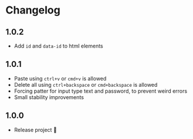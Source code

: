 # Changelog

## 1.0.2
- Add `id` and `data-id` to html elements

## 1.0.1
- Paste using `ctrl+v` or `cmd+v` is allowed
- Delete all using `ctrl+backspace` or `cmd+backspace` is allowed
- Forcing patter for input type text and password, to prevent weird errors
- Small stability improvements

## 1.0.0
- Release project 🎉
